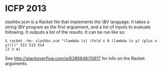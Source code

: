 ICFP 2013
========

slashbv.scm is a Racket file that implements the \BV language.  It takes a string \BV program as the first arguement, and a list of inputs to evaluate following.  It outputs a list of the results.  It can be run like so:

    $ racket -tm- slashbv.scm "(lambda (x) (fold x 0 (lambda (x y) (plus x y))))" 512 513 514
    (2 3 4)

See http://stackoverflow.com/a/6380648/10817 for info on the Racket arguments.
